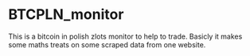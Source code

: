 # BTCPLN_monitor
This is a bitcoin in polish zlots monitor to help to trade.
Basicly it makes some maths treats on some scraped data from one website.
